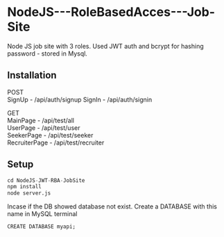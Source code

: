 # NodeJS---RoleBasedAcces---Job-Site

Node JS job site with 3 roles. Used JWT auth and bcrypt for hashing password - stored in Mysql.
## Installation

POST \
SignUp - /api/auth/signup 
SignIn - /api/auth/signin    

GET \
MainPage - /api/test/all     \
UserPage - /api/test/user\
SeekerPage - /api/test/seeker\
RecruiterPage - /api/test/recruiter




## Setup

```python
cd NodeJS-JWT-RBA-JobSite
npm install
node server.js
```
Incase if the DB showed database not exist. Create a DATABASE with this name in MySQL terminal
```
CREATE DATABASE myapi;
```
